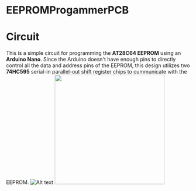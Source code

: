 # EEPROMProgammerPCB


# Circuit
This is a simple circuit for programming the **AT28C64 EEPROM** using an **Arduino Nano**. Since the Arduino doesn't have enough pins to directly control all the data and address pins of the EEPROM, this design utilizes two **74HC595** serial-in parallel-out shift register chips to cummunicate with the EEPROM.
![Alt text](Board-Design-PCB/schematic/schematic.png)
<img src="Board-Design-PCB/schematic/schematic.png" width="300"/>

